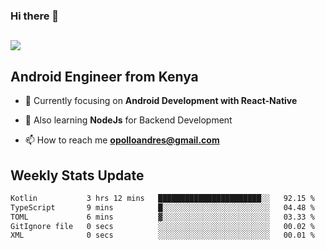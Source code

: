 ### Hi there 👋
<h2 align="left"><img src="https://readme-typing-svg.herokuapp.com?color=000000&lines=I'm+Andrew+Opollo😊;Welcome+to+my+Github😜"> </h2>

## Android Engineer from Kenya


- 🌱 Currently focusing on **Android Development with React-Native**

- 🔭 Also learning **NodeJs** for Backend Development

- 📫 How to reach me **opolloandres@gmail.com**


## Weekly Stats Update
<!--START_SECTION:waka-->

```txt
Kotlin           3 hrs 12 mins   ███████████████████████░░   92.15 %
TypeScript       9 mins          █░░░░░░░░░░░░░░░░░░░░░░░░   04.48 %
TOML             6 mins          ▓░░░░░░░░░░░░░░░░░░░░░░░░   03.33 %
GitIgnore file   0 secs          ░░░░░░░░░░░░░░░░░░░░░░░░░   00.02 %
XML              0 secs          ░░░░░░░░░░░░░░░░░░░░░░░░░   00.01 %
```

<!--END_SECTION:waka-->



